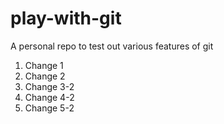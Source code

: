 # play-with-git
A personal repo to test out various features of git

1. Change 1
2. Change 2
3. Change 3-2
4. Change 4-2
5. Change 5-2
